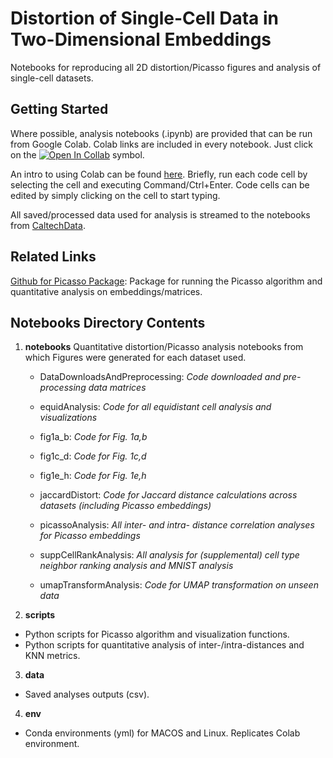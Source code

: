 # Distortion of Single-Cell Data in Two-Dimensional Embeddings

Notebooks for reproducing all 2D distortion/Picasso figures and analysis of single-cell datasets.

## Getting Started

Where possible, analysis notebooks (.ipynb) are provided that can be run from Google Colab. Colab links are included in every notebook. Just click on the [![Open In Collab](https://colab.research.google.com/assets/colab-badge.svg)](https://colab.research.google.com) symbol.

An intro to using Colab can be found [here](https://colab.research.google.com). Briefly, run each code cell by selecting the cell and executing Command/Ctrl+Enter. Code cells can be edited by simply clicking on the cell to start typing.

All saved/processed data used for analysis is streamed to the notebooks from [CaltechData](https://data.caltech.edu/).

## Related Links

[Github for Picasso Package](https://github.com/pachterlab/picasso): Package for running the Picasso algorithm and quantitative analysis on embeddings/matrices.


## Notebooks Directory Contents

1) **notebooks**
  Quantitative distortion/Picasso analysis notebooks from which Figures were generated for each dataset used.
  
    - DataDownloadsAndPreprocessing: <i>Code downloaded and pre-processing data matrices</i>

    - equidAnalysis: <i>Code for all equidistant cell analysis and visualizations</i>

    - fig1a_b: <i>Code for Fig. 1a,b</i>

    - fig1c_d: <i>Code for Fig. 1c,d</i>

    - fig1e_h: <i>Code for Fig. 1e,h</i>

    - jaccardDistort: <i>Code for Jaccard distance calculations across datasets (including Picasso embeddings)</i>

    - picassoAnalysis: <i>All inter- and intra- distance correlation analyses for Picasso embeddings</i>

    - suppCellRankAnalysis: <i>All analysis for (supplemental) cell type neighbor ranking analysis and MNIST analysis</i>

    - umapTransformAnalysis: <i>Code for UMAP transformation on unseen data</i>


2) **scripts** 
  - Python scripts for Picasso algorithm and visualization functions.
  - Python scripts for quantitative analysis of inter-/intra-distances and KNN metrics.

3) **data**
  - Saved analyses outputs (csv).

4) **env**
  - Conda environments (yml) for MACOS and Linux. Replicates Colab environment.



